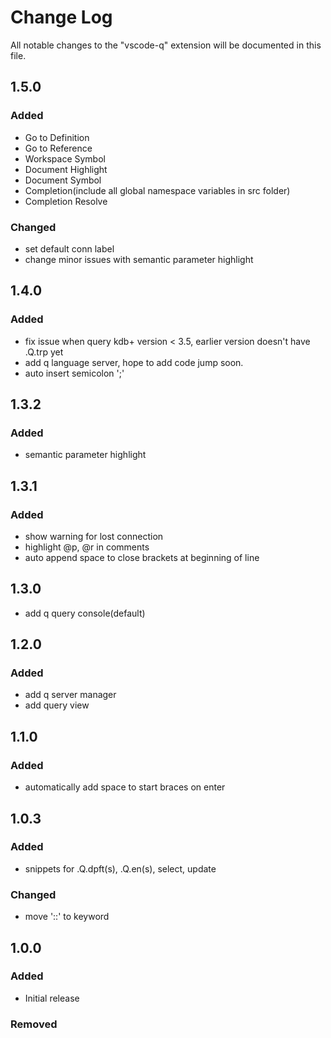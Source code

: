 # Change Log
All notable changes to the "vscode-q" extension will be documented in this file.

## 1.5.0
### Added
- Go to Definition
- Go to Reference
- Workspace Symbol
- Document Highlight
- Document Symbol
- Completion(include all global namespace variables in src folder)
- Completion Resolve

### Changed
- set default conn label
- change minor issues with semantic parameter highlight

## 1.4.0
### Added
- fix issue when query kdb+ version < 3.5, earlier version doesn't have .Q.trp yet
- add q language server, hope to add code jump soon.
- auto insert semicolon ';'

## 1.3.2
### Added
- semantic parameter highlight

## 1.3.1
### Added
- show warning for lost connection
- highlight @p, @r in comments
- auto append space to close brackets at beginning of line

## 1.3.0
- add q query console(default)

## 1.2.0
### Added
- add q server manager
- add query view

## 1.1.0
### Added
- automatically add space to start braces on enter

## 1.0.3
### Added
- snippets for .Q.dpft(s), .Q.en(s), select, update

### Changed
- move '::' to keyword

## 1.0.0
### Added
- Initial release

### Removed
